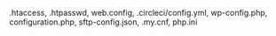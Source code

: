 .htaccess, .htpasswd, web.config, .circleci/config.yml, wp-config.php, configuration.php, sftp-config.json, .my.cnf, php.ini
